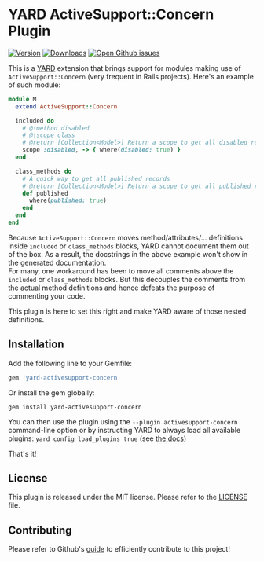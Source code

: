 # YARD ActiveSupport::Concern Plugin

[![Version](http://img.shields.io/gem/v/yard-activesupport-concern.svg?style=flat-square)](https://rubygems.org/gems/yard-activesupport-concern)
[![Downloads](http://img.shields.io/gem/dt/yard-activesupport-concern.svg?style=flat-square)](https://rubygems.org/gems/yard-activesupport-concern)
[![Open Github issues](http://img.shields.io/github/issues/digitalcuisine/yard-activesupport-concern.svg?style=flat-square)](https://github.com/digitalcuisine/yard-activesupport-concern/issues)

This is a [YARD](https://github.com/lsegal/yard) extension that brings support for modules making use of `ActiveSupport::Concern` (very frequent in Rails projects). Here's an example of such module:

```ruby
module M
  extend ActiveSupport::Concern

  included do
    # @!method disabled
    # @!scope class
    # @return [Collection<Model>] Return a scope to get all disabled records
    scope :disabled, -> { where(disabled: true) }
  end

  class_methods do
    # A quick way to get all published records
    # @return [Collection<Model>] Return a scope to get all published records
    def published
      where(published: true)
    end
  end
end
```

Because `ActiveSupport::Concern` moves method/attributes/... definitions inside `included` or `class_methods` blocks, YARD cannot document them out of the box. As a result, the docstrings in the above example won't show in the generated documentation.  
For many, one workaround has been to move all comments above the `included` or `class_methods` blocks. But this decouples the comments from the actual method definitions and hence defeats the purpose of commenting your code.

This plugin is here to set this right and make YARD aware of those nested definitions.

## Installation

Add the following line to your Gemfile:

```ruby
gem 'yard-activesupport-concern'
```

Or install the gem globally:

`gem install yard-activesupport-concern`

You can then use the plugin using the `--plugin activesupport-concern` command-line option or by instructing YARD to always load all available plugins: `yard config load_plugins true` (see [the docs](http://www.rubydoc.info/gems/yard/YARD/Config#load_plugins-class_method))

That's it!


## License

This plugin is released under the MIT license. Please refer to the [LICENSE](https://github.com/digitalcuisine/yard-activesupport-concern/blob/master/LICENSE) file.


## Contributing

Please refer to Github's [guide](https://guides.github.com/activities/contributing-to-open-source/#contributing) to efficiently contribute to this project!
